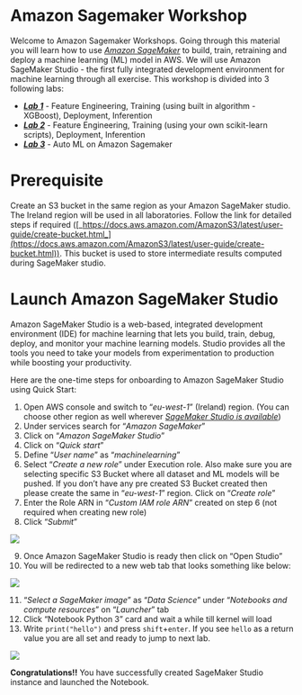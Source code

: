 # Amazon Sagemaker Workshop

Welcome to Amazon Sagemaker Workshops. Going through this material you will learn how to use [_Amazon SageMaker_](https://aws.amazon.com/sagemaker/) to build, train, retraining and deploy a machine learning (ML) model in AWS. We will use Amazon SageMaker Studio - the first fully integrated development environment for machine learning through all exercise. This workshop is divided into 3 following labs:

* [**_Lab 1_**](https://github.com/pawelmoniewski/AmazonSagemakerWorkshop/tree/main/Lab%201) - Feature Engineering, Training (using built in algorithm - XGBoost), Deployment, Inferention
* [**_Lab 2_**](www.google.com) - Feature Engineering, Training (using your own scikit-learn scripts), Deployment, Inferention
* [**_Lab 3_**](https://github.com/pawelmoniewski/AmazonSagemakerWorkshop/tree/main/Lab%203) - Auto ML on Amazon Sagemaker

# Prerequisite
Create an S3 bucket in the same region as your Amazon SageMaker studio. The Ireland region will be used in all laboratories. Follow the link for detailed steps if required ([_https://docs.aws.amazon.com/AmazonS3/latest/user-guide/create-bucket.html_](https://docs.aws.amazon.com/AmazonS3/latest/user-guide/create-bucket.html)). This bucket is used to store intermediate results computed during SageMaker studio.

# Launch Amazon SageMaker Studio
Amazon SageMaker Studio is a web-based, integrated development environment (IDE) for machine learning that lets you build, train, debug, deploy, and monitor your machine learning models. Studio provides all the tools you need to take your models from experimentation to production while boosting your productivity.

Here are the one-time steps for onboarding to Amazon SageMaker Studio using Quick Start:
1. Open AWS console and switch to “_eu-west-1_” (Ireland) region. (You can choose other region as well wherever [_SageMaker Studio is available_](https://docs.aws.amazon.com/sagemaker/latest/dg/studio.html))
2. Under services search for “_Amazon SageMaker_”
3. Click on “_Amazon SageMaker Studio_”
4. Click on “_Quick start_”
5. Define “_User name_” as “_machinelearning_”
6. Select “_Create a new role_” under Execution role. Also make sure you are selecting specific S3 Bucket where all dataset and ML models will be pushed. If you don’t have any pre created S3 Bucket created then please create the same in “_eu-west-1_” region. Click on “_Create role_”
7. Enter the Role ARN in “_Custom IAM role ARN_” created on step 6 (not required when creating new role)
8. Click “_Submit_”

![](https://sagemaker-immersionday.workshop.aws/lab1/media/image3.png)

9. Once Amazon SageMaker Studio is ready then click on “Open Studio”
10. You will be redirected to a new web tab that looks something like below:

![](https://user-images.githubusercontent.com/36265995/102406388-c54d3280-3fea-11eb-8b08-582dcf9741cc.png)

11. “_Select a SageMaker image_” as “_Data Science_” under “_Notebooks and compute resources_” on “_Launcher_” tab
12. Click “Notebook Python 3” card and wait a while till kernel will load 
13. Write `print("hello")` and press `shift`+`enter`. If you see `hello` as a return value you are all set and ready to jump to next lab.

![](https://user-images.githubusercontent.com/36265995/102408346-b87e0e00-3fed-11eb-826f-dcdfde0f7b26.png)

**Congratulations!!** You have successfully created SageMaker Studio instance and launched the Notebook.

